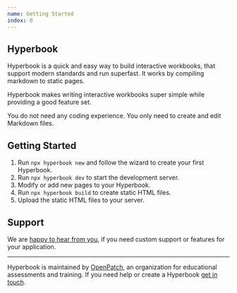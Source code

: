 ```yaml
---
name: Getting Started
index: 0
---
```


## Hyperbook

Hyperbook is a quick and easy way to build interactive workbooks, that
support modern standards and run superfast. It works by compiling
markdown to static pages.

Hyperbook makes writing interactive workbooks super simple while providing a
good feature set.

You do not need any coding experience. You only need to create and edit Markdown files.

## Getting Started

1. Run `npx hyperbook new` and follow the wizard to create your first Hyperbook.
1. Run `npx hyperbook dev` to start the development server.
1. Modify or add new pages to your Hyperbook.
1. Run `npx hyperbook build` to create static HTML files.
1. Upload the static HTML files to your server.

## Support

We are [happy to hear from you](mailto:contact@openpatch.org), if you need custom support or features for your application.

---

Hyperbook is maintained by [OpenPatch](https://openpatch.org), an organization for educational assessments and training. If you need help or create a Hyperbook [get in touch](mailto:contact@openpatch.org).
